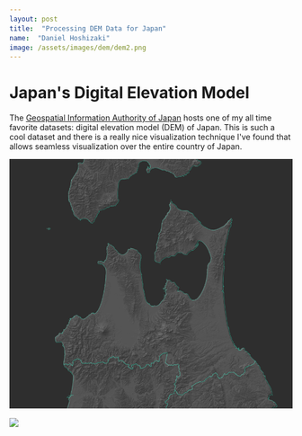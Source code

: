 ```yaml
---
layout: post
title:  "Processing DEM Data for Japan"
name:  "Daniel Hoshizaki"
image: /assets/images/dem/dem2.png
---
```


# Japan's Digital Elevation Model
The [Geospatial Information Authority of Japan](https://fgd.gsi.go.jp/download/menu.php) hosts one of my all time favorite datasets: digital elevation model (DEM) of Japan. This is such a cool dataset and there is a really nice visualization technique I've found that allows seamless visualization over the entire country of Japan.

![](/assets/images/dem/dem1.png)

![](/assets/images/dem/dem.gif)